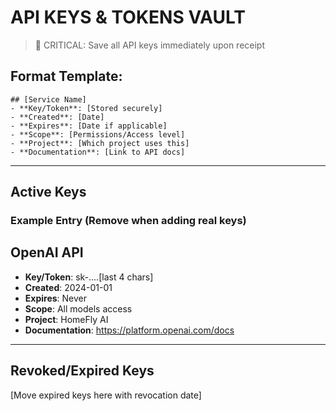 # API KEYS & TOKENS VAULT
> 🔐 CRITICAL: Save all API keys immediately upon receipt

## Format Template:
```
## [Service Name]
- **Key/Token**: [Stored securely]
- **Created**: [Date]
- **Expires**: [Date if applicable]
- **Scope**: [Permissions/Access level]
- **Project**: [Which project uses this]
- **Documentation**: [Link to API docs]
```

---

## Active Keys

### Example Entry (Remove when adding real keys)
## OpenAI API
- **Key/Token**: sk-....[last 4 chars]
- **Created**: 2024-01-01
- **Expires**: Never
- **Scope**: All models access
- **Project**: HomeFly AI
- **Documentation**: https://platform.openai.com/docs

---

## Revoked/Expired Keys
[Move expired keys here with revocation date]